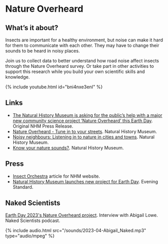 # Nature Overheard

## What’s it about?

Insects are important for a healthy environment, but noise can make it hard for them to communicate with each other. They may have to change their sounds to be heard in noisy places.  

Join us to collect data to better understand how road noise affect insects through the Nature Overheard survey. Or take part in other activities to support this research while you build your own scientific skills and knowledge.

{% include youtube.html id="bni4nxe3enI" %}

## Links

- [The Natural History Museum is asking for the public’s help with a major new community science project ‘Nature Overheard’ this Earth Day](https://www.nhm.ac.uk/press-office/press-releases/natural-history-museum-major-new-community-science-project-ru1.html). Original NHM Press Release.
- [Nature Overheard - Tune in to your streets](https://www.nhm.ac.uk/take-part/monitor-and-encourage-nature/nature-overheard.html). Natural History Museum.
- [Noisy neighbours: Listening in to nature in cities and towns](https://www.nhm.ac.uk/discover/news/2023/may/listening-to-nature-in-cities-and-towns.html). Natural History Museum.
- [Know your nature sounds?](https://www.nhm.ac.uk/discover/what-is-that-sound.html). Natural History Museum.

## Press

- [Insect Orchestra](https://www.nhm.ac.uk/discover/insect-sounds.html) article for NHM website.
- [Natural History Museum launches new project for Earth Day](https://www.standard.co.uk/news/uk/natural-history-museum-earth-day-new-project-b1068827.html). Evening Standard.

## Naked Scientists

[Earth Day 2023's Nature Overheard project](https://www.thenakedscientists.com/articles/interviews/earth-day-2023s-nature-overheard-project). Interview with Abigail Lowe. Naked Scientists podcast. 

{% include audio.html src="/sounds/2023-04-Abigail_Naked.mp3" type="audio/mpeg" %}
